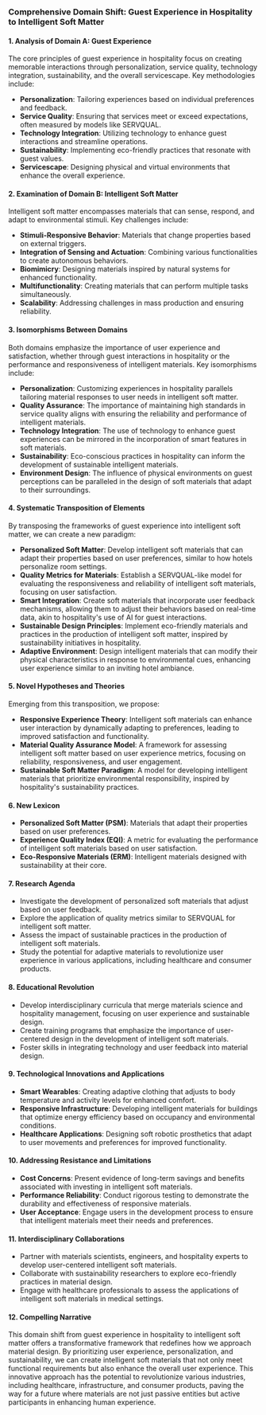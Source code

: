 ### Comprehensive Domain Shift: Guest Experience in Hospitality to Intelligent Soft Matter

#### 1. Analysis of Domain A: Guest Experience
The core principles of guest experience in hospitality focus on creating memorable interactions through personalization, service quality, technology integration, sustainability, and the overall servicescape. Key methodologies include:

- **Personalization**: Tailoring experiences based on individual preferences and feedback.
- **Service Quality**: Ensuring that services meet or exceed expectations, often measured by models like SERVQUAL.
- **Technology Integration**: Utilizing technology to enhance guest interactions and streamline operations.
- **Sustainability**: Implementing eco-friendly practices that resonate with guest values.
- **Servicescape**: Designing physical and virtual environments that enhance the overall experience.

#### 2. Examination of Domain B: Intelligent Soft Matter
Intelligent soft matter encompasses materials that can sense, respond, and adapt to environmental stimuli. Key challenges include:

- **Stimuli-Responsive Behavior**: Materials that change properties based on external triggers.
- **Integration of Sensing and Actuation**: Combining various functionalities to create autonomous behaviors.
- **Biomimicry**: Designing materials inspired by natural systems for enhanced functionality.
- **Multifunctionality**: Creating materials that can perform multiple tasks simultaneously.
- **Scalability**: Addressing challenges in mass production and ensuring reliability.

#### 3. Isomorphisms Between Domains
Both domains emphasize the importance of user experience and satisfaction, whether through guest interactions in hospitality or the performance and responsiveness of intelligent materials. Key isomorphisms include:

- **Personalization**: Customizing experiences in hospitality parallels tailoring material responses to user needs in intelligent soft matter.
- **Quality Assurance**: The importance of maintaining high standards in service quality aligns with ensuring the reliability and performance of intelligent materials.
- **Technology Integration**: The use of technology to enhance guest experiences can be mirrored in the incorporation of smart features in soft materials.
- **Sustainability**: Eco-conscious practices in hospitality can inform the development of sustainable intelligent materials.
- **Environment Design**: The influence of physical environments on guest perceptions can be paralleled in the design of soft materials that adapt to their surroundings.

#### 4. Systematic Transposition of Elements
By transposing the frameworks of guest experience into intelligent soft matter, we can create a new paradigm:

- **Personalized Soft Matter**: Develop intelligent soft materials that can adapt their properties based on user preferences, similar to how hotels personalize room settings.
- **Quality Metrics for Materials**: Establish a SERVQUAL-like model for evaluating the responsiveness and reliability of intelligent soft materials, focusing on user satisfaction.
- **Smart Integration**: Create soft materials that incorporate user feedback mechanisms, allowing them to adjust their behaviors based on real-time data, akin to hospitality's use of AI for guest interactions.
- **Sustainable Design Principles**: Implement eco-friendly materials and practices in the production of intelligent soft matter, inspired by sustainability initiatives in hospitality.
- **Adaptive Environment**: Design intelligent materials that can modify their physical characteristics in response to environmental cues, enhancing user experience similar to an inviting hotel ambiance.

#### 5. Novel Hypotheses and Theories
Emerging from this transposition, we propose:

- **Responsive Experience Theory**: Intelligent soft materials can enhance user interaction by dynamically adapting to preferences, leading to improved satisfaction and functionality.
- **Material Quality Assurance Model**: A framework for assessing intelligent soft matter based on user experience metrics, focusing on reliability, responsiveness, and user engagement.
- **Sustainable Soft Matter Paradigm**: A model for developing intelligent materials that prioritize environmental responsibility, inspired by hospitality's sustainability practices.

#### 6. New Lexicon
- **Personalized Soft Matter (PSM)**: Materials that adapt their properties based on user preferences.
- **Experience Quality Index (EQI)**: A metric for evaluating the performance of intelligent soft materials based on user satisfaction.
- **Eco-Responsive Materials (ERM)**: Intelligent materials designed with sustainability at their core.

#### 7. Research Agenda
- Investigate the development of personalized soft materials that adjust based on user feedback.
- Explore the application of quality metrics similar to SERVQUAL for intelligent soft matter.
- Assess the impact of sustainable practices in the production of intelligent soft materials.
- Study the potential for adaptive materials to revolutionize user experience in various applications, including healthcare and consumer products.

#### 8. Educational Revolution
- Develop interdisciplinary curricula that merge materials science and hospitality management, focusing on user experience and sustainable design.
- Create training programs that emphasize the importance of user-centered design in the development of intelligent soft materials.
- Foster skills in integrating technology and user feedback into material design.

#### 9. Technological Innovations and Applications
- **Smart Wearables**: Creating adaptive clothing that adjusts to body temperature and activity levels for enhanced comfort.
- **Responsive Infrastructure**: Developing intelligent materials for buildings that optimize energy efficiency based on occupancy and environmental conditions.
- **Healthcare Applications**: Designing soft robotic prosthetics that adapt to user movements and preferences for improved functionality.

#### 10. Addressing Resistance and Limitations
- **Cost Concerns**: Present evidence of long-term savings and benefits associated with investing in intelligent soft materials.
- **Performance Reliability**: Conduct rigorous testing to demonstrate the durability and effectiveness of responsive materials.
- **User Acceptance**: Engage users in the development process to ensure that intelligent materials meet their needs and preferences.

#### 11. Interdisciplinary Collaborations
- Partner with materials scientists, engineers, and hospitality experts to develop user-centered intelligent soft materials.
- Collaborate with sustainability researchers to explore eco-friendly practices in material design.
- Engage with healthcare professionals to assess the applications of intelligent soft materials in medical settings.

#### 12. Compelling Narrative
This domain shift from guest experience in hospitality to intelligent soft matter offers a transformative framework that redefines how we approach material design. By prioritizing user experience, personalization, and sustainability, we can create intelligent soft materials that not only meet functional requirements but also enhance the overall user experience. This innovative approach has the potential to revolutionize various industries, including healthcare, infrastructure, and consumer products, paving the way for a future where materials are not just passive entities but active participants in enhancing human experience.